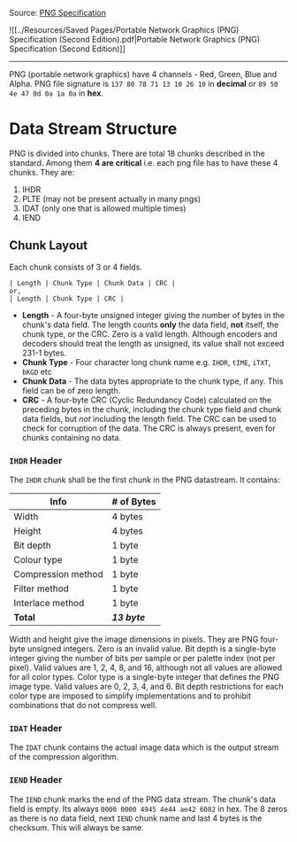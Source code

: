 Source: [PNG Specification](https://www.w3.org/TR/2003/REC-PNG-20031110)

![[../Resources/Saved Pages/Portable Network Graphics (PNG) Specification (Second Edition).pdf|Portable Network Graphics (PNG) Specification (Second Edition)]]

---
PNG (portable network graphics) have 4 channels - Red, Green, Blue and Alpha.
PNG file signature is `137 80 78 71 13 10 26 10` in **decimal** or ``89 50 4e 47 0d 0a 1a 0a`` in **hex**.

# Data Stream Structure
PNG is divided into chunks. There are total 18 chunks described in the standard. Among them **4 are critical** i.e. each png file has to have these 4 chunks.
They are:
1. IHDR
2. PLTE (may not be present actually in many pngs)
3. IDAT (only one that is allowed multiple times)
4. IEND

## Chunk Layout
Each chunk consists of 3 or 4 fields.
```
| Length | Chunk Type | Chunk Data | CRC |
or,
| Length | Chunk Type | CRC |
```
- **Length** - A four-byte unsigned integer giving the number of bytes in the chunk's data field. The length counts **only** the data field, **not** itself, the chunk type, or the CRC. Zero is a valid length. Although encoders and decoders should treat the length as unsigned, its value shall not exceed 231-1 bytes.
- **Chunk Type** - Four character long chunk name e.g. `IHDR`, `tIME`, `iTXT`, `bKGD` etc 
- **Chunk Data** - The data bytes appropriate to the chunk type, if any. This field can be of zero length.
- **CRC** - A four-byte CRC (Cyclic Redundancy Code) calculated on the preceding bytes in the chunk, including the chunk type field and chunk data fields, but *not* including the length field. The CRC can be used to check for corruption of the data. The CRC is always present, even for chunks containing no data.

### `IHDR` Header
The `IHDR` chunk shall be the first chunk in the PNG datastream. It contains:

| Info| # of Bytes|
|--|--|
|Width|4 bytes|
|Height|4 bytes|
|Bit depth|1 byte|
|Colour type|1 byte|
|Compression method|1 byte|
|Filter method|1 byte|
|Interlace method|1 byte|
|**Total**|***13 byte***|

Width and height give the image dimensions in pixels. They are PNG four-byte unsigned integers. Zero is an invalid value.
Bit depth is a single-byte integer giving the number of bits per sample or per palette index (not per pixel). Valid values are 1, 2, 4, 8, and 16, although not all values are allowed for all color types.
Color type is a single-byte integer that defines the PNG image type. Valid values are 0, 2, 3, 4, and 6.
Bit depth restrictions for each color type are imposed to simplify implementations and to prohibit combinations that do not compress well.

### `IDAT` Header
The `IDAT` chunk contains the actual image data which is the output stream of the compression algorithm.

### `IEND` Header
The `IEND` chunk marks the end of the PNG data stream. The chunk's data field is empty. Its  always `0000 0000 4945 4e44 ae42 6082` in hex. The 8 zeros as there is no data field, next `IEND` chunk name and last 4 bytes is the checksum. This will always be same.